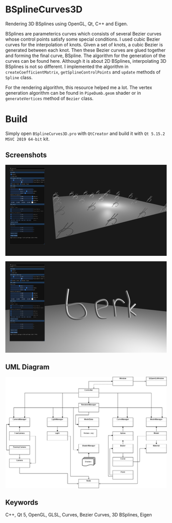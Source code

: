 # BSplineCurves3D
Rendering 3D BSplines using OpenGL, Qt, C++ and Eigen.

BSplines are parameterics curves which consists of several Bezier curves whose control points satisfy some special conditions.
I used cubic Bezier curves for the interpolation of knots.
Given a set of knots, a cubic Bezier is generated between each knot. Then these Bezier curves are glued together and forming the final curve, BSpline.
The algorithm for the generation of the curves can be found here. Although it is about 2D BSplines, interpolating 3D BSplines is not so different.
I implemented the algorithm in `createCoefficientMatrix`, `getSplineControlPoints` and `update` methods of `Spline` class.

For the rendering algorithm, this resource helped me a lot. The vertex generation algorithm can be found in `PipeDumb.geom` shader or in `generateVertices` method of `Bezier` class.

# Build
Simply open `BSplineCurves3D.pro` with `QtCreator` and build it with `Qt 5.15.2 MSVC 2019 64-bit` kit.

## Screenshots
![](Screenshots/1.png)

![](Screenshots/2.png)

## UML Diagram

![](UML.png)

## Keywords
C++, Qt 5, OpenGL, GLSL, Curves, Bezier Curves, 3D BSplines, Eigen
